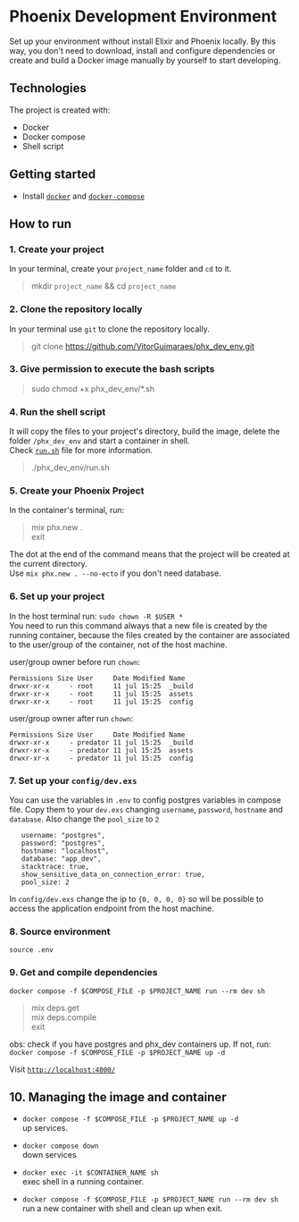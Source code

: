 # Phoenix Development Environment 
Set up your environment without install Elixir and Phoenix locally. 
By this way, you don't need to download, install and configure dependencies or create and build a Docker image manually by yourself to start developing.

## Technologies 
The project is created with:
- Docker
- Docker compose
- Shell script

## Getting started
- Install [`docker`](https://docs.docker.com/engine/install/) and [`docker-compose`](https://docs.docker.com/compose/install/)


## How to run 

### 1. Create your project
In your terminal, create your `project_name` folder and `cd` to it.
> mkdir `project_name` && cd `project_name` 

### 2. Clone the repository locally  
In your terminal use `git` to clone the repository locally.
> git clone https://github.com/VitorGuimaraes/phx_dev_env.git

### 3. Give permission to execute the bash scripts
> sudo chmod +x phx_dev_env/*.sh

### 4. Run the shell script
It will copy the files to your project's directory, build the image, delete the folder `/phx_dev_env` and start a container in shell.<br> 
Check [`run.sh`](https://github.com/VitorGuimaraes/phx_dev_env/blob/master/run.sh) file for more information.  
> ./phx_dev_env/run.sh 

### 5. Create your Phoenix Project
In the container's terminal, run:
> mix phx.new .<br>
> exit

The dot at the end of the command means that the project will be created at the current directory.<br> 
Use `mix phx.new . --no-ecto` if you don't need database.

### 6. Set up your project
In the host terminal run: `sudo chown -R $USER *`<br>
You need to run this command always that a new file is created by the running container, because the files created by the container are associated to the user/group of the container, not of the host machine.

user/group owner before run `chown`:
```
Permissions Size User     Date Modified Name
drwxr-xr-x     - root     11 jul 15:25  _build
drwxr-xr-x     - root     11 jul 15:25  assets
drwxr-xr-x     - root     11 jul 15:25  config
```
user/group owner after run `chown`:
```
Permissions Size User     Date Modified Name
drwxr-xr-x     - predator 11 jul 15:25  _build
drwxr-xr-x     - predator 11 jul 15:25  assets
drwxr-xr-x     - predator 11 jul 15:25  config
```

### 7. Set up your `config/dev.exs`
You can use the variables in `.env` to config postgres variables in compose file. Copy them to your `dev.exs` changing `username`, `password`, `hostname` and `database`. Also change the `pool_size` to `2` 
```
   username: "postgres",
   password: "postgres",
   hostname: "localhost",
   database: "app_dev",
   stacktrace: true,
   show_sensitive_data_on_connection_error: true,
   pool_size: 2 
```
In `config/dev.exs` change the ip to `{0, 0, 0, 0}` so wil be possible to access the application endpoint from the host machine.<br>

### 8. Source environment
```source .env```

### 9. Get and compile dependencies
`docker compose -f $COMPOSE_FILE -p $PROJECT_NAME run --rm dev sh` <br>
> mix deps.get<br> 
> mix deps.compile<br>
> exit

obs: check if you have postgres and phx_dev containers up. If not, run:<br>
`docker compose -f $COMPOSE_FILE -p $PROJECT_NAME up -d`<br> 

Visit [`http://localhost:4000/`](http://localhost:4000/)<br>

## 10. Managing the image and container
- `docker compose -f $COMPOSE_FILE -p $PROJECT_NAME up -d`<br> 
up services.

- `docker compose down`  
   down services 

- `docker exec -it $CONTAINER_NAME sh`<br> 
   exec shell in a running container.

- `docker compose -f $COMPOSE_FILE -p $PROJECT_NAME run --rm dev sh`<br> 
   run a new container with shell and clean up when exit.
  
